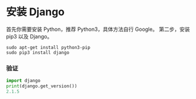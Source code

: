 # 安装 Django
首先你需要安装 Python，推荐 Python3，具体方法自行 Google。
第二步，安装 pip3 以及 Django。
```shell
sudo apt-get install python3-pip
sudo pip3 install django
```


### 验证
```py
import django
print(django.get_version())
2.1.5
```